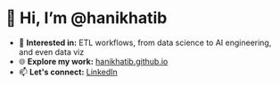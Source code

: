 # 👋 Hi, I’m @hanikhatib

- 👀 **Interested in:** ETL workflows, from data science to AI engineering, and even data viz
- 🌐 **Explore my work:** [hanikhatib.github.io](https://hanikhatib.github.io/personal-webpage/)  
- 📫 **Let's connect:** [LinkedIn](https://www.linkedin.com/in/hani-khatib)

<!---
hanikhatib/hanikhatib is a ✨ special ✨ repository because its `README.md` (this file) appears on your GitHub profile.
You can click the Preview link to take a look at your changes.
--->
